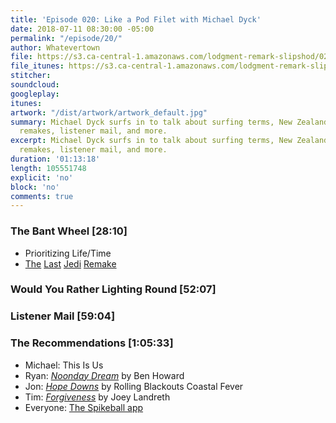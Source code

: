 ```yaml
---
title: 'Episode 020: Like a Pod Filet with Michael Dyck'
date: 2018-07-11 08:30:00 -05:00
permalink: "/episode/20/"
author: Whatevertown
file: https://s3.ca-central-1.amazonaws.com/lodgment-remark-slipshod/020.mp3
file_itunes: https://s3.ca-central-1.amazonaws.com/lodgment-remark-slipshod/020.m4a
stitcher: 
soundcloud: 
googleplay: 
itunes: 
artwork: "/dist/artwork/artwork_default.jpg"
summary: Michael Dyck surfs in to talk about surfing terms, New Zealand, fan-funded
  remakes, listener mail, and more.
excerpt: Michael Dyck surfs in to talk about surfing terms, New Zealand, fan-funded
  remakes, listener mail, and more.
duration: '01:13:18'
length: 105551748
explicit: 'no'
block: 'no'
comments: true
---
```


### The Bant Wheel [28:10]
- Prioritizing Life/Time
- [The](https://twitter.com/RMTheLastJedi/status/1009451938444914690) [Last](https://twitter.com/RMTheLastJedi/status/1009465546369372167) [Jedi](https://twitter.com/rianjohnson/status/1009848399858843649) [Remake](https://twitter.com/mattzollerseitz/status/1009858085274472448)

### Would You Rather Lighting Round [52:07]

### Listener Mail [59:04]

### The Recommendations [1:05:33]
- Michael: This Is Us
- Ryan: *[Noonday Dream](https://open.spotify.com/album/6astw05cTiXEc2OvyByaPs?si=ztdHMvODQsyUuLhnV1S3-g)* by Ben Howard
- Jon: *[Hope Downs](https://open.spotify.com/album/2sIj0XFYhXv3GDSIv9IXn6?si=TNTSceRRSUSD6K7-vVIwbQ)* by Rolling Blackouts Coastal Fever
- Tim: *[Forgiveness](https://open.spotify.com/album/0VGfF63wILAunkKHwJyoIc?si=9JSx_elqQiG2ItZIgGqk2w)* by Joey Landreth
- Everyone: [The Spikeball app](https://itunes.apple.com/ca/app/spikeball/id1039145367?mt=8)
